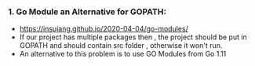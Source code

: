 ### 1. Go Module an Alternative for GOPATH:
  - https://insujang.github.io/2020-04-04/go-modules/
  - If our project has multiple packages then , the project should be put in GOPATH and should contain src folder , otherwise it won't run.
  - An alternative to this problem is to use GO Modules from Go 1.11


